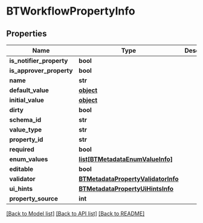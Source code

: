 # BTWorkflowPropertyInfo

## Properties
Name | Type | Description | Notes
------------ | ------------- | ------------- | -------------
**is_notifier_property** | **bool** |  | [optional] 
**is_approver_property** | **bool** |  | [optional] 
**name** | **str** |  | [optional] 
**default_value** | [**object**](.md) |  | [optional] 
**initial_value** | [**object**](.md) |  | [optional] 
**dirty** | **bool** |  | [optional] 
**schema_id** | **str** |  | [optional] 
**value_type** | **str** |  | [optional] 
**property_id** | **str** |  | [optional] 
**required** | **bool** |  | [optional] 
**enum_values** | [**list[BTMetadataEnumValueInfo]**](BTMetadataEnumValueInfo.md) |  | [optional] 
**editable** | **bool** |  | [optional] 
**validator** | [**BTMetadataPropertyValidatorInfo**](BTMetadataPropertyValidatorInfo.md) |  | [optional] 
**ui_hints** | [**BTMetadataPropertyUiHintsInfo**](BTMetadataPropertyUiHintsInfo.md) |  | [optional] 
**property_source** | **int** |  | [optional] 

[[Back to Model list]](../README.md#documentation-for-models) [[Back to API list]](../README.md#documentation-for-api-endpoints) [[Back to README]](../README.md)


